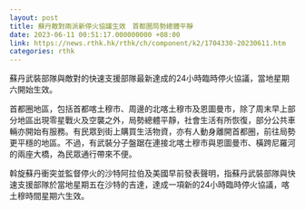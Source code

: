 ```yaml
---
layout: post
title: 蘇丹敵對兩派新停火協議生效　首都圈局勢總體平靜
date: 2023-06-11 00:51:17.000000000 +08:00
link: https://news.rthk.hk/rthk/ch/component/k2/1704330-20230611.htm
categories: rthk
---
```


蘇丹武裝部隊與敵對的快速支援部隊最新達成的24小時臨時停火協議，當地星期六開始生效。

首都圈地區，包括首都喀土穆市、周邊的北喀土穆市及恩圖曼市，除了周末早上部分地區出現零星戰火及空襲之外，局勢總體平靜，社會生活有所恢復，部分公共車輛亦開始有服務。有民眾到街上購買生活物資，亦有人動身離開首都圈，前往局勢更平穩的地區。不過，有武裝分子盤踞在連接北喀土穆市與恩圖曼市、橫跨尼羅河的兩座大橋，為民眾通行帶來不便。

斡旋蘇丹衝突並監督停火的沙特阿拉伯及美國早前發表聲明，指蘇丹武裝部隊與快速支援部隊於當地星期五在沙特的吉達，達成一項新的24小時臨時停火協議，喀土穆時間星期六生效。
